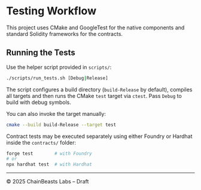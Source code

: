 # Testing Workflow

This project uses CMake and GoogleTest for the native components and standard Solidity frameworks for the contracts.

## Running the Tests

Use the helper script provided in `scripts/`:

```bash
./scripts/run_tests.sh [Debug|Release]
```

The script configures a build directory (`build-Release` by default), compiles all targets and then runs the CMake `test` target via `ctest`. Pass `Debug` to build with debug symbols.

You can also invoke the target manually:

```bash
cmake --build build-Release --target test
```

Contract tests may be executed separately using either Foundry or Hardhat inside the `contracts/` folder:

```bash
forge test        # with Foundry
# or
npx hardhat test  # with Hardhat
```

---

© 2025 ChainBeasts Labs – Draft
